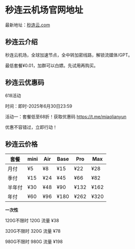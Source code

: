 # 秒连云机场官网地址

最新地址：[秒连云.com](https://www.mly518.com/login?code=JzT4HfkC)

## 秒连云介绍

秒连云机场，全球加速节点，全中转加密线路，解锁流媒体/GPT。

最低套餐¥0.01，加群可以白嫖。先试用再购买。

## 秒连云优惠码

618活动

时间：即时-2025年6月30日23:59

活动一：套餐低至68折！获取优惠码 https://t.me/miaolianyun

优惠不容错过，立即行动！

## 秒连云价格

|套餐|mini|Air|Base|Pro|Max|
|----|----|----|----|----|----|
|月付|¥5|¥8|¥15|¥22|¥28|
|季付|¥15|¥24|¥45|¥66|¥82|
|半年付|¥30|¥48|¥90|¥132|¥162|
|年付|¥60|¥96|¥180|¥262|¥320|

**一次性**

120G不限时 120G 流量 ¥38

320G不限时 320G 流量 ¥78

980G不限时 980G 流量 ¥198


